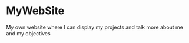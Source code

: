 # MyWebSite

My own website where I can display my projects and talk more about me and my objectives
